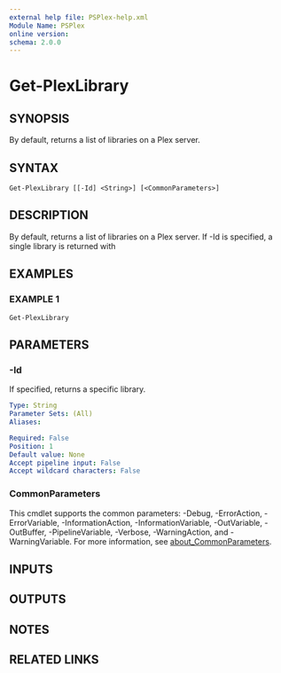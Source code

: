 ```yaml
---
external help file: PSPlex-help.xml
Module Name: PSPlex
online version:
schema: 2.0.0
---
```


# Get-PlexLibrary

## SYNOPSIS
By default, returns a list of libraries on a Plex server.

## SYNTAX

```
Get-PlexLibrary [[-Id] <String>] [<CommonParameters>]
```

## DESCRIPTION
By default, returns a list of libraries on a Plex server.
If -Id is specified, a single library is returned with

## EXAMPLES

### EXAMPLE 1
```
Get-PlexLibrary
```

## PARAMETERS

### -Id
If specified, returns a specific library.

```yaml
Type: String
Parameter Sets: (All)
Aliases:

Required: False
Position: 1
Default value: None
Accept pipeline input: False
Accept wildcard characters: False
```

### CommonParameters
This cmdlet supports the common parameters: -Debug, -ErrorAction, -ErrorVariable, -InformationAction, -InformationVariable, -OutVariable, -OutBuffer, -PipelineVariable, -Verbose, -WarningAction, and -WarningVariable. For more information, see [about_CommonParameters](http://go.microsoft.com/fwlink/?LinkID=113216).

## INPUTS

## OUTPUTS

## NOTES

## RELATED LINKS
